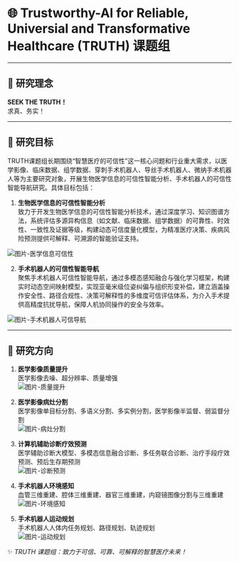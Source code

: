 # 🌐 Trustworthy-AI for Reliable, Universial and Transformative Healthcare (TRUTH) 课题组

---

## 🔎 研究理念
**SEEK THE TRUTH！**  
求真、务实！

---

## 🎯 研究目标
TRUTH课题组长期围绕“智慧医疗的可信性”这一核心问题和行业重大需求，以医学影像、临床数据、组学数据、穿刺手术机器人、导丝手术机器人、微纳手术机器人等为主要研究对象，开展生物医学信息的可信性智能分析、手术机器人的可信性智能导航研究。具体目标包括：

1. **生物医学信息的可信性智能分析**  
致力于开发生物医学信息的可信性智能分析技术，通过深度学习、知识图谱方法，系统评估多源异构信息（如文献、临床数据、组学数据）的可靠性、时效性、一致性及证据等级，构建动态可信度量化模型，为精准医疗决策、疾病风险预测提供可解释、可溯源的智能验证支持。  

![图片-医学信息可信性]()

2. **手术机器人的可信性智能导航**  
聚焦手术机器人可信性智能导航，通过多模态感知融合与强化学习框架，构建实时动态空间映射模型，实现亚毫米级位姿纠偏与组织形变补偿，建立涵盖操作安全性、路径合规性、决策可解释性的多维度可信评估体系，为介入手术提供高精度抗扰导航，保障人机协同操作的安全与效率。  

![图片-手术机器人可信导航]()

---

## 🔬 研究方向

1. **医学影像质量提升**  
医学影像去噪、超分辨率、质量增强  
![图片-质量提升]()

2. **医学影像病灶分割**  
医学影像单目标分割、多语义分割、多实例分割，医学影像半监督、弱监督分割  
![图片-病灶分割]()

3. **计算机辅助诊断疗效预测**  
医学辅助诊断大模型、多模态信息融合诊断、多任务联合诊断、治疗手段疗效预测、预后生存期预测  
![图片-诊断预测]()

4. **手术机器人环境感知**  
血管三维重建、腔体三维重建、器官三维重建，内窥镜图像分割与三维重建  
![图片-环境感知]()

5. **手术机器人运动规划**  
手术机器人人体内任务规划、路径规划、轨迹规划  
![图片-运动规划]()

✨ *TRUTH 课题组：致力于可信、可靠、可解释的智慧医疗未来！*  
